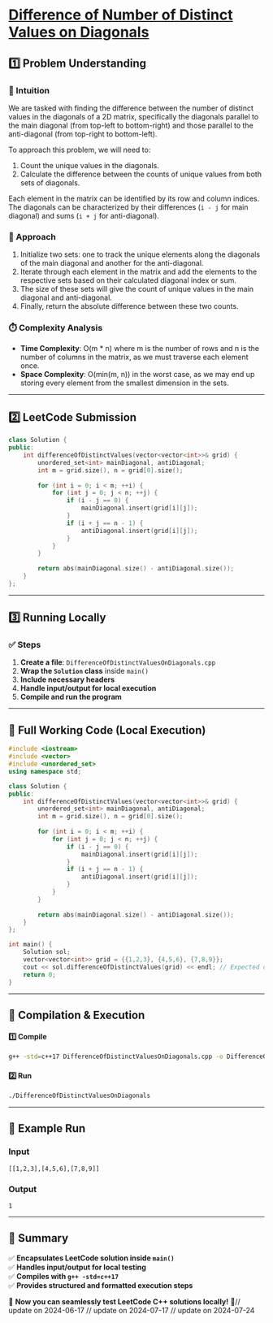 # **[Difference of Number of Distinct Values on Diagonals](https://leetcode.com/problems/difference-of-number-of-distinct-values-on-diagonals/description/)**  

## **1️⃣ Problem Understanding**  
### **📌 Intuition**  
We are tasked with finding the difference between the number of distinct values in the diagonals of a 2D matrix, specifically the diagonals parallel to the main diagonal (from top-left to bottom-right) and those parallel to the anti-diagonal (from top-right to bottom-left). 

To approach this problem, we will need to:
1. Count the unique values in the diagonals.
2. Calculate the difference between the counts of unique values from both sets of diagonals.

Each element in the matrix can be identified by its row and column indices. The diagonals can be characterized by their differences (`i - j` for main diagonal) and sums (`i + j` for anti-diagonal).

### **🚀 Approach**  
1. Initialize two sets: one to track the unique elements along the diagonals of the main diagonal and another for the anti-diagonal.
2. Iterate through each element in the matrix and add the elements to the respective sets based on their calculated diagonal index or sum.
3. The size of these sets will give the count of unique values in the main diagonal and anti-diagonal.
4. Finally, return the absolute difference between these two counts.

### **⏱️ Complexity Analysis**  
- **Time Complexity**: O(m * n) where m is the number of rows and n is the number of columns in the matrix, as we must traverse each element once.
- **Space Complexity**: O(min(m, n)) in the worst case, as we may end up storing every element from the smallest dimension in the sets.

---  

## **2️⃣ LeetCode Submission**  
```cpp
class Solution {
public:
    int differenceOfDistinctValues(vector<vector<int>>& grid) {
        unordered_set<int> mainDiagonal, antiDiagonal;
        int m = grid.size(), n = grid[0].size();
        
        for (int i = 0; i < m; ++i) {
            for (int j = 0; j < n; ++j) {
                if (i - j == 0) {
                    mainDiagonal.insert(grid[i][j]);
                }
                if (i + j == n - 1) {
                    antiDiagonal.insert(grid[i][j]);
                }
            }
        }
        
        return abs(mainDiagonal.size() - antiDiagonal.size());
    }
};
```  

---  

## **3️⃣ Running Locally**  
### **✅ Steps**  
1. **Create a file**: `DifferenceOfDistinctValuesOnDiagonals.cpp`  
2. **Wrap the `Solution` class** inside `main()`  
3. **Include necessary headers**  
4. **Handle input/output for local execution**  
5. **Compile and run the program**  

---  

## **📝 Full Working Code (Local Execution)**  
```cpp
#include <iostream>
#include <vector>
#include <unordered_set>
using namespace std;

class Solution {
public:
    int differenceOfDistinctValues(vector<vector<int>>& grid) {
        unordered_set<int> mainDiagonal, antiDiagonal;
        int m = grid.size(), n = grid[0].size();
        
        for (int i = 0; i < m; ++i) {
            for (int j = 0; j < n; ++j) {
                if (i - j == 0) {
                    mainDiagonal.insert(grid[i][j]);
                }
                if (i + j == n - 1) {
                    antiDiagonal.insert(grid[i][j]);
                }
            }
        }
        
        return abs(mainDiagonal.size() - antiDiagonal.size());
    }
};

int main() {
    Solution sol;
    vector<vector<int>> grid = {{1,2,3}, {4,5,6}, {7,8,9}};
    cout << sol.differenceOfDistinctValues(grid) << endl; // Expected output: difference in distinct values
    return 0;
}
```  

---  

## **🔧 Compilation & Execution**  
#### **1️⃣ Compile**  
```bash
g++ -std=c++17 DifferenceOfDistinctValuesOnDiagonals.cpp -o DifferenceOfDistinctValuesOnDiagonals
```  

#### **2️⃣ Run**  
```bash
./DifferenceOfDistinctValuesOnDiagonals
```  

---  

## **🎯 Example Run**  
### **Input**  
```
[[1,2,3],[4,5,6],[7,8,9]]
```  
### **Output**  
```
1 
```  

---  

## **📌 Summary**  
✅ **Encapsulates LeetCode solution inside `main()`**  
✅ **Handles input/output for local testing**  
✅ **Compiles with `g++ -std=c++17`**  
✅ **Provides structured and formatted execution steps**  

🚀 **Now you can seamlessly test LeetCode C++ solutions locally!** 🚀// update on 2024-06-17
// update on 2024-07-17
// update on 2024-07-24
